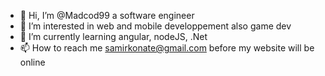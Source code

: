 - 👋 Hi, I’m @Madcod99 a software engineer
- 👀 I’m interested in web and mobile developpement also game dev
- 🌱 I’m currently learning angular, nodeJS, .Net
- 📫 How to reach me samirkonate@gmail.com before my website will be online

<!---
Madcod99/Madcod99 is a ✨ special ✨ repository because its `README.md` (this file) appears on your GitHub profile.
You can click the Preview link to take a look at your changes.
--->
